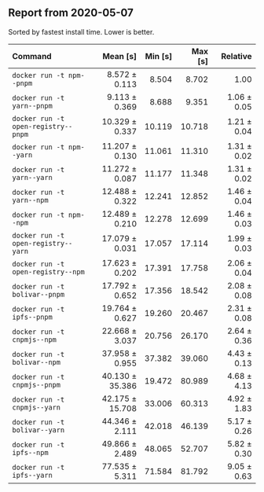 ## Report from 2020-05-07

Sorted by fastest install time. Lower is better.


| Command | Mean [s] | Min [s] | Max [s] | Relative |
|:---|---:|---:|---:|---:|
| `docker run -t npm--pnpm` | 8.572 ± 0.113 | 8.504 | 8.702 | 1.00 |
| `docker run -t yarn--pnpm` | 9.113 ± 0.369 | 8.688 | 9.351 | 1.06 ± 0.05 |
| `docker run -t open-registry--pnpm` | 10.329 ± 0.337 | 10.119 | 10.718 | 1.21 ± 0.04 |
| `docker run -t npm--yarn` | 11.207 ± 0.130 | 11.061 | 11.310 | 1.31 ± 0.02 |
| `docker run -t yarn--yarn` | 11.272 ± 0.087 | 11.177 | 11.348 | 1.31 ± 0.02 |
| `docker run -t yarn--npm` | 12.488 ± 0.322 | 12.241 | 12.852 | 1.46 ± 0.04 |
| `docker run -t npm--npm` | 12.489 ± 0.210 | 12.278 | 12.699 | 1.46 ± 0.03 |
| `docker run -t open-registry--yarn` | 17.079 ± 0.031 | 17.057 | 17.114 | 1.99 ± 0.03 |
| `docker run -t open-registry--npm` | 17.623 ± 0.202 | 17.391 | 17.758 | 2.06 ± 0.04 |
| `docker run -t bolivar--pnpm` | 17.792 ± 0.652 | 17.356 | 18.542 | 2.08 ± 0.08 |
| `docker run -t ipfs--pnpm` | 19.764 ± 0.627 | 19.260 | 20.467 | 2.31 ± 0.08 |
| `docker run -t cnpmjs--npm` | 22.668 ± 3.037 | 20.756 | 26.170 | 2.64 ± 0.36 |
| `docker run -t bolivar--npm` | 37.958 ± 0.955 | 37.382 | 39.060 | 4.43 ± 0.13 |
| `docker run -t cnpmjs--pnpm` | 40.130 ± 35.386 | 19.472 | 80.989 | 4.68 ± 4.13 |
| `docker run -t cnpmjs--yarn` | 42.175 ± 15.708 | 33.006 | 60.313 | 4.92 ± 1.83 |
| `docker run -t bolivar--yarn` | 44.346 ± 2.111 | 42.018 | 46.139 | 5.17 ± 0.26 |
| `docker run -t ipfs--npm` | 49.866 ± 2.489 | 48.065 | 52.707 | 5.82 ± 0.30 |
| `docker run -t ipfs--yarn` | 77.535 ± 5.311 | 71.584 | 81.792 | 9.05 ± 0.63 |
